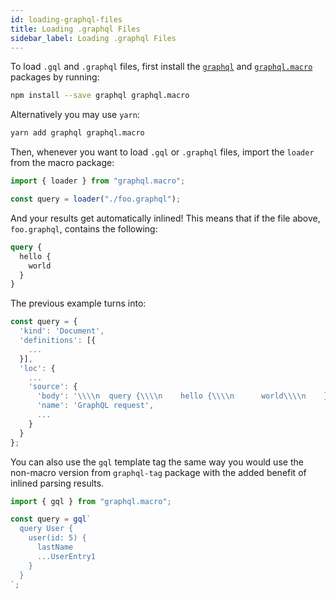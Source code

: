 ```yaml
---
id: loading-graphql-files
title: Loading .graphql Files
sidebar_label: Loading .graphql Files
---
```


To load `.gql` and `.graphql` files, first install the [`graphql`](https://www.npmjs.com/package/graphql) and [`graphql.macro`](https://www.npmjs.com/package/graphql.macro) packages by running:

```sh
npm install --save graphql graphql.macro
```

Alternatively you may use `yarn`:

```sh
yarn add graphql graphql.macro
```

Then, whenever you want to load `.gql` or `.graphql` files, import the `loader` from the macro package:

```js
import { loader } from "graphql.macro";

const query = loader("./foo.graphql");
```

And your results get automatically inlined! This means that if the file above, `foo.graphql`, contains the following:

```graphql
query {
  hello {
    world
  }
}
```

The previous example turns into:

```javascript
const query = {
  'kind': 'Document',
  'definitions': [{
    ...
  }],
  'loc': {
    ...
    'source': {
      'body': '\\\\n  query {\\\\n    hello {\\\\n      world\\\\n    }\\\\n  }\\\\n',
      'name': 'GraphQL request',
      ...
    }
  }
};
```

You can also use the `gql` template tag the same way you would use the non-macro version from `graphql-tag` package with the added benefit of inlined parsing results.

```js
import { gql } from "graphql.macro";

const query = gql`
  query User {
    user(id: 5) {
      lastName
      ...UserEntry1
    }
  }
`;
```
